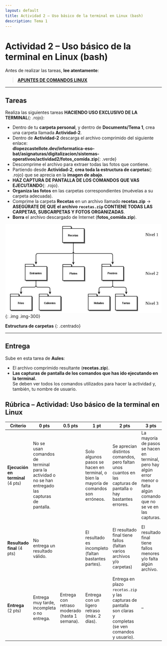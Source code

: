 ```yaml
---
layout: default
title: Actividad 2 – Uso básico de la terminal en Linux (bash)
description: Tema 1
---
```


# Actividad 2 – Uso básico de la terminal en Linux (bash)

Antes de realizar las tareas, **lee atentamente**:

> [**APUNTES DE COMANDOS LINUX**](../apuntes_comandos)

---

## Tareas

Realiza las siguientes tareas **HACIENDO USO EXCLUSIVO DE LA TERMINAL**{: .rojo}:

- Dentro de tu **carpeta personal**, y dentro de **Documents/Tema 1**, crea una carpeta llamada **Actividad-2**.
- Dentro de **Actividad-2** descarga el archivo comprimido del siguiente enlace:  
  **dlopezcastellote.dev/informatica-eso-bat/asignaturas/digitalizacion/sistemas-operativos/actividad2/fotos_comida.zip**{: .verde}
- Descomprime el archivo para extraer todas las fotos que contiene.  
- Partiendo desde **Actividad-2**, **crea toda la estructura de carpetas**{: .rojo} que se aprecia en la **imagen de abajo**.
- **HAZ CAPTURA DE PANTALLA DE LOS COMANDOS QUE VAS EJECUTANDO**{: .rojo}.  
- **Organiza las fotos** en las carpetas correspondientes (muévelas a su carpeta adecuada).  
- Comprime la carpeta **Recetas** en un archivo llamado **recetas.zip** →  
  **ASEGÚRATE DE QUE el archivo `recetas.zip` CONTIENE TODAS LAS CARPETAS, SUBCARPETAS Y FOTOS ORGANIZADAS**.  
- **Borra** el archivo descargado de Internet (**fotos_comida.zip**).  

![Árbol de carpetas](./arbol_carpetas.png)
{: .img .img-300}


**Estructura de carpetas**
{: .centrado}

---

## Entrega

Sube en esta tarea de **Aules**:

- El archivo comprimido resultante (**recetas.zip**).  
- **Las capturas de pantalla de los comandos que has ido ejecutando en la terminal.**  
  Se deben ver todos los comandos utilizados para hacer la actividad y, también, tu nombre de usuario.

## Rúbrica – Actividad: Uso básico de la terminal en Linux

| Criterio | 0 pts | 0.5 pts | 1 pt | 2 pts | 3 pts | 4 pts |
|----------|-------|---------|------|-------|-------|-------|
| **Ejecución en terminal** (4 pts) | No se usan comandos de terminal para la actividad o no se han entregado las capturas de pantalla. || Solo algunos pasos se hacen en terminal, o bien la mayoría de comandos son erróneos. | Se aprecian distintos comandos, pero faltan unos cuantos en las capturas de pantalla o hay bastantes errores. | La mayoría de pasos se hacen en terminal, pero hay algún error menor o falta algún comando que no se ve en las capturas. | Todos los pasos se realizan correctamente con comandos de terminal, sin errores. |
| **Resultado final** (4 pts) | No entrega un resultado válido. || El resultado es incompleto (faltan bastantes partes). | El resultado final tiene fallos (faltan varios archivos y/o carpetas) | El resultado final tiene fallos menores y/o falta algún archivo. | La estructura de carpetas está bien hecha, las fotos bien organizadas y el archivo `recetas.zip` es correcto y completo. |
| **Entrega** (2 pts) | Entrega muy tarde, incompleta o no entrega. | Entrega con retraso moderado (hasta 1 semana). | Entrega con un ligero retraso (máx. 2 días). | Entrega en plazo `recetas.zip` y las capturas de pantalla son claras y completas (se ven comandos y usuario). | – | - |